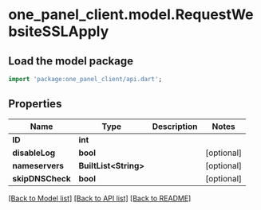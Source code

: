 # one_panel_client.model.RequestWebsiteSSLApply

## Load the model package
```dart
import 'package:one_panel_client/api.dart';
```

## Properties
Name | Type | Description | Notes
------------ | ------------- | ------------- | -------------
**ID** | **int** |  | 
**disableLog** | **bool** |  | [optional] 
**nameservers** | **BuiltList&lt;String&gt;** |  | [optional] 
**skipDNSCheck** | **bool** |  | [optional] 

[[Back to Model list]](../README.md#documentation-for-models) [[Back to API list]](../README.md#documentation-for-api-endpoints) [[Back to README]](../README.md)


